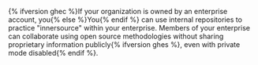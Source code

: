 {% ifversion ghec %}If your organization is owned by an enterprise account, you{% else %}You{% endif %} can use internal repositories to practice "innersource" within your enterprise. Members of your enterprise can collaborate using open source methodologies without sharing proprietary information publicly{% ifversion ghes %}, even with private mode disabled{% endif %}.
